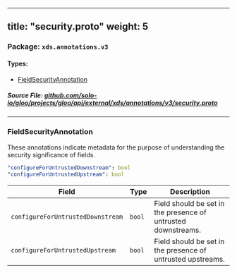 
---
title: "security.proto"
weight: 5
---

<!-- Code generated by solo-kit. DO NOT EDIT. -->


### Package: `xds.annotations.v3` 
#### Types:


- [FieldSecurityAnnotation](#fieldsecurityannotation)
  



##### Source File: [github.com/solo-io/gloo/projects/gloo/api/external/xds/annotations/v3/security.proto](https://github.com/solo-io/gloo/blob/master/projects/gloo/api/external/xds/annotations/v3/security.proto)





---
### FieldSecurityAnnotation

 
These annotations indicate metadata for the purpose of understanding the
security significance of fields.

```yaml
"configureForUntrustedDownstream": bool
"configureForUntrustedUpstream": bool

```

| Field | Type | Description |
| ----- | ---- | ----------- | 
| `configureForUntrustedDownstream` | `bool` | Field should be set in the presence of untrusted downstreams. |
| `configureForUntrustedUpstream` | `bool` | Field should be set in the presence of untrusted upstreams. |





<!-- Start of HubSpot Embed Code -->
<script type="text/javascript" id="hs-script-loader" async defer src="//js.hs-scripts.com/5130874.js"></script>
<!-- End of HubSpot Embed Code -->
